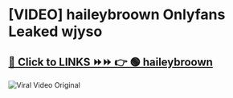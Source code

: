 
 # [VIDEO] haileybroown Onlyfans Leaked wjyso

## <h2><a href="https://clipsfans.com/haileybroown&ref=git">🔗 Click to LINKS ⏩⏩ 👉 🟢 haileybroown </a></h2>

<a href="https://clipsfans.com/haileybroown&ref=git" rel="nofollow" data-target="animated-image.originalLink"><img src="https://i.ibb.co.com/xMMVF88/686577567.gif" alt="Viral Video Original" style="max-width: 100%; display: inline-block;" data-target="animated-image.originalImage"></a>

